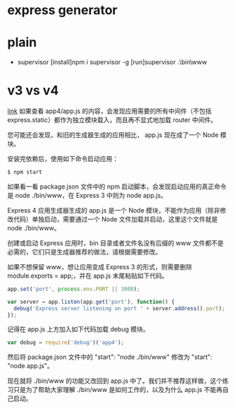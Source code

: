 # express generator

# plain
- supervisor <ok> [install]npm i supervisor -g    [run]supervisor .\bin\www

# v3 vs v4
[link](http://www.expressjs.com.cn/guide/migrating-4.html)
如果查看 app4/app.js 的内容，会发现应用需要的所有中间件（不包括 express.static）都作为独立模块载入，而且再不显式地加载 router 中间件。

您可能还会发现，和旧的生成器生成的应用相比， app.js 现在成了一个 Node 模块。

安装完依赖后，使用如下命令启动应用：
``` javascript
$ npm start
```

如果看一看 package.json 文件中的 npm 启动脚本，会发现启动应用的真正命令是 node ./bin/www，在 Express 3 中则为 node app.js。

Express 4 应用生成器生成的 app.js 是一个 Node 模块，不能作为应用（除非修改代码）单独启动，需要通过一个 Node 文件加载并启动，这里这个文件就是 node ./bin/www。

创建或启动 Express 应用时，bin 目录或者文件名没有后缀的 www 文件都不是必需的，它们只是生成器推荐的做法，请根据需要修改。

如果不想保留 www，想让应用变成 Express 3 的形式，则需要删除 module.exports = app;，并在 app.js 末尾粘贴如下代码。
``` javascript
app.set('port', process.env.PORT || 3000);

var server = app.listen(app.get('port'), function() {
  debug('Express server listening on port ' + server.address().port);
});
```
记得在 app.js 上方加入如下代码加载 debug 模块。
``` javascript
var debug = require('debug')('app4');
```
然后将 package.json 文件中的 "start": "node ./bin/www" 修改为 "start": "node app.js"。

现在就将 ./bin/www 的功能又改回到 app.js 中了。我们并不推荐这样做，这个练习只是为了帮助大家理解 ./bin/www 是如何工作的，以及为什么 app.js 不能再自己启动。
